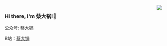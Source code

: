 <img align="right" src="https://github-readme-stats.vercel.app/api?username=Everfighting&show_icons=true&icon_color=CE1D2D&text_color=718096&bg_color=ffffff&hide_title=true" />

### Hi there, I'm 蔡大锅!👋

公众号: 蔡大锅

B站：[蔡大锅](https://space.bilibili.com/260184421)



<!--
**Everfighting/Everfighting** is a ✨ _special_ ✨ repository because its `README.md` (this file) appears on your GitHub profile.

Here are some ideas to get you started:

- 🔭 I’m currently working on ...
- 🌱 I’m currently learning ...
- 👯 I’m looking to collaborate on ...
- 🤔 I’m looking for help with ...
- 💬 Ask me about ...
- 📫 How to reach me: ...
- 😄 Pronouns: ...
- ⚡ Fun fact: ...
-->
